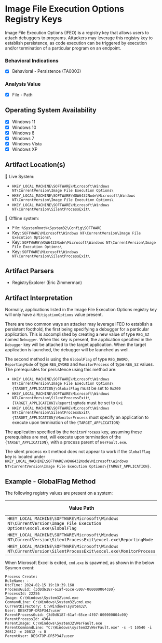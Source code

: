 # Image File Execution Options Registry Keys
Image File Execution Options (IFEO) is a registry key that allows users to attach debuggers to programs. Attackers may leverage this registry key to establish persistence, as code execution can be triggered by execution and/or termination of a particular program on an endpoint. 

### Behavioral Indications
 - [x] Behavioral - Persistence (TA0003)

### Analysis Value
 - [x] File - Path

## Operating System Availability
 - [x] Windows 11
 - [x] Windows 10
 - [x] Windows 8
 - [x] Windows 7
 - [x] Windows Vista
 - [x] Windows XP

## Artifact Location(s)
🔋 Live System:
- `HKEY_LOCAL_MACHINE\SOFTWARE\Microsoft\Windows NT\CurrentVersion\Image File Execution Options\`
- `HKEY_LOCAL_MACHINE\SOFTWARE\WOW6432Node\Microsoft\Windows NT\CurrentVersion\Image File Execution Options\`
- `HKEY_LOCAL_MACHINE\SOFTWARE\Microsoft\Windows NT\CurrentVersion\SilentProcessExit\`

🔌 Offline system:
- File: `%SystemRoot%\System32\Config\SOFTWARE`
- Key: `SOFTWARE\Microsoft\Windows NT\CurrentVersion\Image File Execution Options\`
- Key: `SOFTWARE\WOW6432Node\Microsoft\Windows NT\CurrentVersion\Image File Execution Options\`
- Key: `SOFTWARE\Microsoft\Windows NT\CurrentVersion\SilentProcessExit\`

## Artifact Parsers
 - RegistryExplorer (Eric Zimmerman)

## Artifact Interpretation
Normally, applications listed in the Image File Execution Options registry key will only have a `MitigationOptions` value present.

There are two common ways an attacker may leverage IFEO to establish a persistent foothold, the first being specifying a debugger for a particular application. This is accomplished by creating a new value of type `REG_SZ` named `Debugger`. When this key is present, the application specified in the `Debugger` key will be attached to the target application. When the target application is launched, the debugger will be launched as well. 

The second method is using the `GlobalFlag` of type `REG_DWORD`,  `ReportingMode` of type `REG_DWORD` and `MonitorProcess` of type `REG_SZ` values. The prerequisites for persistence using this method are:

 - `HKEY_LOCAL_MACHINE\SOFTWARE\Microsoft\Windows NT\CurrentVersion\Image File Execution Options\{TARGET_APPLICATION}\GlobalFlag` must be set to `0x200`
 - `HKEY_LOCAL_MACHINE\SOFTWARE\Microsoft\Windows NT\CurrentVersion\SilentProcessExit\{TARGET_APPLICATION}\ReportingMode` must be set to `0x1`
 - `HKEY_LOCAL_MACHINE\SOFTWARE\Microsoft\Windows NT\CurrentVersion\SilentProcessExit\{TARGET_APPLICATION}\MonitorProcess` must specify an application to execute upon termination of the `{TARGET_APPLICATION}`

The application specified by the `MonitorProcess` key, assuming these prerequisites are met, will execute upon termination of the `{TARGET_APPLICATION}`, with a process parent of `WerFault.exe`.

The silent process exit method does not appear to work if the `GlobalFlag` key is located under `HKEY_LOCAL_MACHINE\SOFTWARE\WOW6432Node\Microsoft\Windows NT\CurrentVersion\Image File Execution Options\{TARGET_APPLICATION}`.

## Example - GlobalFlag Method
The following registry values are present on a system:

| Value Path | Value Data | Value Type |
| - | - | - |
| `HKEY_LOCAL_MACHINE\SOFTWARE\Microsoft\Windows NT\CurrentVersion\Image File Execution Options\excel.exe\GlobalFlag` | `0x200` | `REG_DWORD` |
| `HKEY_LOCAL_MACHINE\SOFTWARE\Microsoft\Windows NT\CurrentVersion\SilentProcessExit\excel.exe\ReportingMode` | `0x1` | `REG_DWORD` |
| `HKEY_LOCAL_MACHINE\SOFTWARE\Microsoft\Windows NT\CurrentVersion\SilentProcessExit\excel.exe\MonitorProcess` | `C:\Windows\System32\cmd.exe` | `REG_SZ` |

When Microsoft Excel is exited, `cmd.exe` is spawned, as shown in the below Sysmon event:

```
Process Create:
RuleName: -
UtcTime: 2024-02-15 19:10:39.168
ProcessGuid: {3d0d6187-61af-65ce-5007-000000004c00}
ProcessId: 22256
Image: C:\Windows\System32\cmd.exe
CommandLine: C:\Windows\System32\cmd.exe
CurrentDirectory: C:\Windows\system32\
User: DESKTOP-DR5P34J\user
ParentProcessGuid: {3d0d6187-61af-65ce-4f07-000000004c00}
ParentProcessId: 4364
ParentImage: C:\Windows\System32\WerFault.exe
ParentCommandLine: "C:\Windows\system32\WerFault.exe" -s -t 10540 -i 20812 -e 20812 -c 0
ParentUser: DESKTOP-DR5P34J\user
```